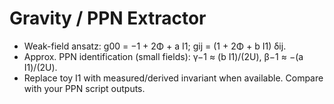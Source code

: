 
# Gravity / PPN Extractor

- Weak-field ansatz: g00 = −1 + 2Φ + a I1; gij = (1 + 2Φ + b I1) δij.
- Approx. PPN identification (small fields): γ−1 ≈ (b I1)/(2U), β−1 ≈ −(a I1)/(2U).
- Replace toy I1 with measured/derived invariant when available. Compare with your PPN script outputs.
